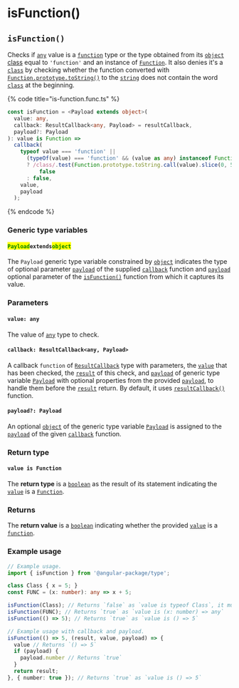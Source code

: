 # isFunction()

## `isFunction()`

Checks if [`any`](https://www.typescriptlang.org/docs/handbook/2/everyday-types.html#any) value is a [`function`](https://developer.mozilla.org/en-US/docs/Web/JavaScript/Guide/Functions) type or the type obtained from its [`object` class](https://developer.mozilla.org/en-US/docs/Web/JavaScript/Reference/Global\_Objects/Object/toString#using\_tostring\_to\_detect\_object\_class) equal to `'function'` and an instance of [`Function`](https://developer.mozilla.org/en-US/docs/Web/JavaScript/Guide/Functions). It also denies it's a [`class`](https://developer.mozilla.org/en-US/docs/Web/HTML/Global\_attributes/class) by checking whether the function converted with [`Function.prototype.toString()`](https://developer.mozilla.org/en-US/docs/Web/JavaScript/Reference/Global\_Objects/Function/toString) to the [`string`](https://developer.mozilla.org/en-US/docs/Web/JavaScript/Reference/Global\_Objects/String) does not contain the word [`class`](https://developer.mozilla.org/en-US/docs/Web/HTML/Global\_attributes/class) at the beginning.

{% code title="is-function.func.ts" %}
```typescript
const isFunction = <Payload extends object>(
  value: any,
  callback: ResultCallback<any, Payload> = resultCallback,
  payload?: Payload
): value is Function =>
  callback(
    typeof value === 'function' ||
      (typeOf(value) === 'function' && (value as any) instanceof Function)
      ? /class/.test(Function.prototype.toString.call(value).slice(0, 5)) ===
          false
      : false,
    value,
    payload
  );
```
{% endcode %}

### Generic type variables

#### <mark style="color:green;">**`Payload`**</mark>**`extends`**<mark style="color:green;">**`object`**</mark>

The `Payload` generic type variable constrained by [`object`](https://www.typescriptlang.org/docs/handbook/basic-types.html#object) indicates the type of optional parameter [`payload`](../types/resultcallback.md#payload-payload) of the supplied [`callback`](isfunction.md#callback-resultcallback-less-than-any-payload-greater-than) function and [`payload`](isfunction.md#payload-payload) optional parameter of the [`isFunction()`](isfunction.md#isfunction) function from which it captures its value.

### Parameters

#### `value: any`

The value of [`any`](https://www.typescriptlang.org/docs/handbook/2/everyday-types.html#any) type to check.

#### `callback: ResultCallback<any, Payload>`

A callback `function` of [`ResultCallback`](../types/resultcallback.md) type with parameters, the [`value`](isfunction.md#value-any) that has been checked, the [`result`](../types/resultcallback.md#result-boolean) of this check, and [`payload`](../types/resultcallback.md#payload-payload) of generic type variable [`Payload`](isfunction.md#payloadextendsobject) with optional properties from the provided [`payload`](isfunction.md#payload-payload), to handle them before the [`result`](../types/resultcallback.md#result-boolean) return. By default, it uses [`resultCallback()`](../helper/resultcallback.md) function.

#### `payload?: Payload`

An optional [`object`](https://developer.mozilla.org/en-US/docs/Web/JavaScript/Reference/Global\_Objects/Object) of the generic type variable [`Payload`](isfunction.md#payloadextendsobject) is assigned to the [`payload`](../types/resultcallback.md#payload-payload) of the given [`callback`](isfunction.md#callback-resultcallback-less-than-any-payload-greater-than) function.

### Return type

#### `value is Function`

The **return type** is a [`boolean`](https://www.typescriptlang.org/docs/handbook/basic-types.html#boolean) as the result of its statement indicating the [`value`](isfunction.md#value-any) is a [`Function`](https://developer.mozilla.org/en-US/docs/Web/JavaScript/Guide/Functions).

### Returns

The **return value** is a [`boolean`](https://developer.mozilla.org/en-US/docs/Web/JavaScript/Reference/Global\_Objects/Boolean) indicating whether the provided [`value`](isfunction.md#value-any) is a [`function`](https://developer.mozilla.org/en-US/docs/Web/JavaScript/Guide/Functions).

### Example usage

```typescript
// Example usage.
import { isFunction } from '@angular-package/type';

class Class { x = 5; }
const FUNC = (x: number): any => x + 5;

isFunction(Class); // Returns `false` as `value is typeof Class`, it must not be a `class`.
isFunction(FUNC); // Returns `true` as `value is (x: number) => any`
isFunction(() => 5); // Returns `true` as `value is () => 5`

// Example usage with callback and payload.
isFunction(() => 5, (result, value, payload) => {
  value // Returns `() => 5`
  if (payload) {
    payload.number // Returns `true`
  }
  return result;
}, { number: true }); // Returns `true` as `value is () => 5`
```
